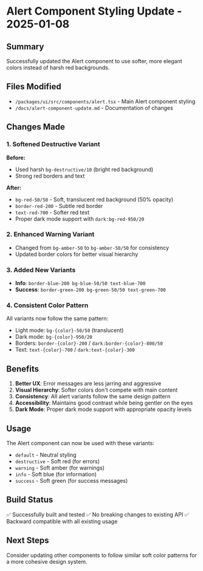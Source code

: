 # Alert Component Styling Update - 2025-01-08

## Summary

Successfully updated the Alert component to use softer, more elegant colors instead of harsh red backgrounds.

## Files Modified

- `/packages/ui/src/components/alert.tsx` - Main Alert component styling
- `/docs/alert-component-update.md` - Documentation of changes

## Changes Made

### 1. Softened Destructive Variant

**Before:**

- Used harsh `bg-destructive/10` (bright red background)
- Strong red borders and text

**After:**

- `bg-red-50/50` - Soft, translucent red background (50% opacity)
- `border-red-200` - Subtle red border
- `text-red-700` - Softer red text
- Proper dark mode support with `dark:bg-red-950/20`

### 2. Enhanced Warning Variant

- Changed from `bg-amber-50` to `bg-amber-50/50` for consistency
- Updated border colors for better visual hierarchy

### 3. Added New Variants

- **Info**: `border-blue-200 bg-blue-50/50 text-blue-700`
- **Success**: `border-green-200 bg-green-50/50 text-green-700`

### 4. Consistent Color Pattern

All variants now follow the same pattern:

- Light mode: `bg-{color}-50/50` (translucent)
- Dark mode: `bg-{color}-950/20`
- Borders: `border-{color}-200` / `dark:border-{color}-800/50`
- Text: `text-{color}-700` / `dark:text-{color}-300`

## Benefits

1. **Better UX**: Error messages are less jarring and aggressive
2. **Visual Hierarchy**: Softer colors don't compete with main content
3. **Consistency**: All alert variants follow the same design pattern
4. **Accessibility**: Maintains good contrast while being gentler on the eyes
5. **Dark Mode**: Proper dark mode support with appropriate opacity levels

## Usage

The Alert component can now be used with these variants:

- `default` - Neutral styling
- `destructive` - Soft red (for errors)
- `warning` - Soft amber (for warnings)
- `info` - Soft blue (for information)
- `success` - Soft green (for success messages)

## Build Status

✅ Successfully built and tested
✅ No breaking changes to existing API
✅ Backward compatible with all existing usage

## Next Steps

Consider updating other components to follow similar soft color patterns for a more cohesive design system.
